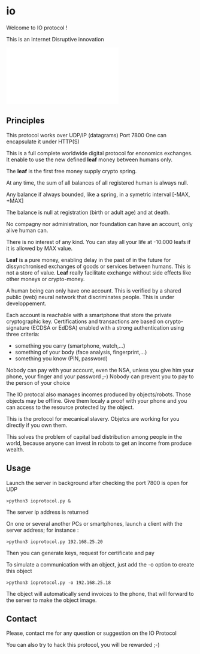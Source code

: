 # io
Welcome to IO protocol !

This is an Internet Disruptive innovation 

![IO-protocol Main Diagram](./io_diagram.pdf?raw=true)

## Principles 

This protocol works over UDP/IP (datagrams) Port 7800
One can encapsulate it under HTTP(S)

This is a full complete worldwide digital protocol for enonomics exchanges.
It enable to use the new defined **leaf** money between humans only.

The **leaf** is the first free money supply crypto spring.

At any time, the sum of all balances of all registered human is always null.

Any balance if always bounded, like a spring, in a symetric interval [-MAX, +MAX]

The balance is null at registration (birth or adult age) and at death.

No compagny nor administration, nor foundation can have an account, only alive human can.

There is no interest of any kind. You can stay all your life at -10.000 leafs if it is allowed by MAX value.

**Leaf** is a pure money, enabling delay in the past of in the future for dissynchronised exchanges of goods or services between humans. This is not a store of value. **Leaf** really facilitate exchange without side effects like other moneys or crypto-money.

A human being can only have one account. This is verified by a shared public (web) neural network that discriminates people. This is under developpement.

Each account is reachable with a smartphone that store the private cryptographic key. Certifications and transactions are based on crypto-signature (ECDSA or EdDSA) enabled with a strong authentication using three criteria:
- something you carry (smartphone, watch,...)
- something of your body (face analysis, fingerprint,...)
- something you know (PIN, password)

Nobody can pay with your account, even the NSA, unless you give him your phone, your finger and your password ;-)
Nobody can prevent you to pay to the person of your choice

The IO protocal also manages incomes produced by objects/robots.
Those objects may be offline. Give them localy a proof with your phone and you can access to the resource protected by the object. 

This is the protocol for mecanical slavery. Objetcs are working for you directly if you own them.

This solves the problem of capital bad distribution among people in the world, because anyone can invest in robots to get an income from produce wealth.

## Usage

Launch the server in background after checking the port 7800 is open for UDP
```
>python3 ioprotocol.py &
```
The server ip address is returned

On one or several another PCs or smartphones, launch a client with the server address; for instance :

```
>python3 ioprotocol.py 192.168.25.20
```
Then you can generate keys, request for certificate and pay

To simulate a communication with an object, just add the -o option to create this object
```
>python3 ioprotocol.py -o 192.168.25.18
```
The object will automatically send invoices to the phone, that will forward to the server to make the object image.


## Contact

Please, contact me for any question or suggestion on the IO Protocol

You can also try to hack this protocol, you will be rewarded ;-)

